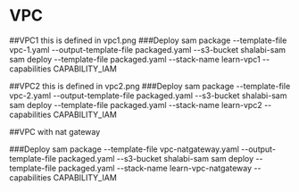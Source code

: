 # VPC
##VPC1 
this is defined in vpc1.png
###Deploy
sam package --template-file vpc-1.yaml --output-template-file packaged.yaml --s3-bucket shalabi-sam
sam deploy --template-file packaged.yaml --stack-name learn-vpc1 --capabilities CAPABILITY_IAM


##VPC2
this is defined in vpc2.png
###Deploy
sam package --template-file vpc-2.yaml --output-template-file packaged.yaml --s3-bucket shalabi-sam
sam deploy --template-file packaged.yaml --stack-name learn-vpc2 --capabilities CAPABILITY_IAM

##VPC with nat gateway

###Deploy
sam package --template-file vpc-natgateway.yaml --output-template-file packaged.yaml --s3-bucket shalabi-sam
sam deploy --template-file packaged.yaml --stack-name learn-vpc-natgateway --capabilities CAPABILITY_IAM
